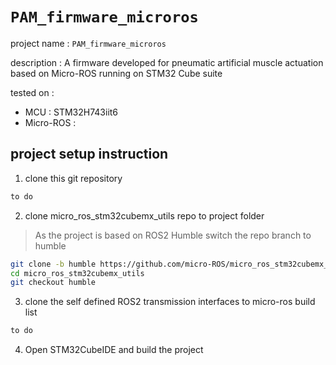# `PAM_firmware_microros`

project name : `PAM_firmware_microros`

description : A firmware developed for pneumatic artificial muscle actuation based on Micro-ROS running on STM32 Cube suite

tested on : 
- MCU : STM32H743iit6 
- Micro-ROS : 

## project setup instruction

1. clone this git repository 

```bash 
to do 
```

2. clone micro_ros_stm32cubemx_utils repo to project folder

> As the project is based on ROS2 Humble switch the repo branch to humble

```bash
git clone -b humble https://github.com/micro-ROS/micro_ros_stm32cubemx_utils.git
cd micro_ros_stm32cubemx_utils
git checkout humble
```

3. clone the self defined ROS2 transmission interfaces to micro-ros build list

```bash
to do 
```

4. Open STM32CubeIDE and build the project